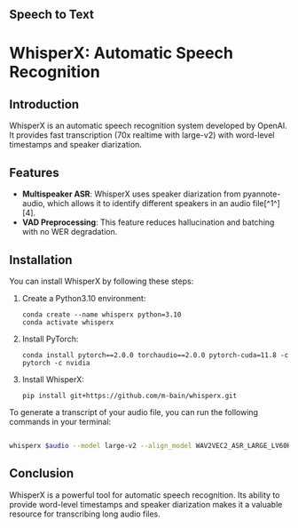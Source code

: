 ## <i class="fas fa-hammer"></i> Speech to Text 

# WhisperX: Automatic Speech Recognition

## Introduction

WhisperX is an automatic speech recognition system developed by OpenAI. It provides fast transcription (70x realtime with large-v2) with word-level timestamps and speaker diarization.

## Features

- **Multispeaker ASR**: WhisperX uses speaker diarization from pyannote-audio, which allows it to identify different speakers in an audio file[^1^][4].
- **VAD Preprocessing**: This feature reduces hallucination and batching with no WER degradation.

## Installation

You can install WhisperX by following these steps:

1. Create a Python3.10 environment: 
    ```
    conda create --name whisperx python=3.10
    conda activate whisperx
    ```
2. Install PyTorch:
    ```
    conda install pytorch==2.0.0 torchaudio==2.0.0 pytorch-cuda=11.8 -c pytorch -c nvidia
    ```
3. Install WhisperX:
    ```
    pip install git+https://github.com/m-bain/whisperx.git
    ```
To generate a transcript of your audio file, you can run the following commands in your terminal:

```bash

whisperx $audio --model large-v2 --align_model WAV2VEC2_ASR_LARGE_LV60K_960H --batch_size 16

```

## Conclusion

WhisperX is a powerful tool for automatic speech recognition. Its ability to provide word-level timestamps and speaker diarization makes it a valuable resource for transcribing long audio files.
